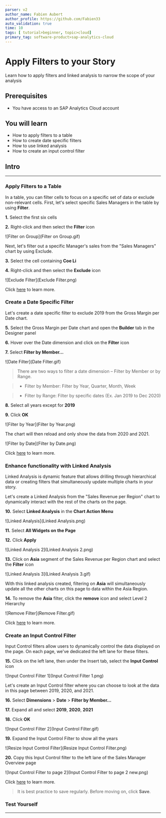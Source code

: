 ```yaml
---
parser: v2
author_name: Fabien Aubert
author_profile: https://github.com/Fabien33
auto_validation: true
time: 10
tags: [ tutorial>beginner, topic>cloud]
primary_tag: software-product>sap-analytics-cloud
---
```


# Apply Filters to your Story
<!-- description --> Learn how to apply filters and linked analysis to narrow the scope of your analysis

## Prerequisites
 - You have access to an SAP Analytics Cloud account

## You will learn
  - How to apply filters to a table
  - How to create date specific filters
  - How to use linked analysis
  - How to create an input control filter

## Intro
<!-- Add additional information: Background information, longer prerequisites -->

---

### Apply Filters to a Table


In a table, you can filter cells to focus on a specific set of data or exclude non-relevant cells. First, let's select specific Sales Managers in the table by using **Filter**.

**1.** Select the first six cells  

**2.** Right-click and then select the **Filter** icon

![Filter on Group](Filter on Group.gif)

Next, let's filter out a specific Manager's sales from the "Sales Managers" chart by using Exclude.

**3.** Select the cell containing **Coe Li**  

**4.** Right-click and then select the **Exclude** icon

![Exclude Filter](Exclude Filter.png)

Click [here](https://help.sap.com/viewer/00f68c2e08b941f081002fd3691d86a7/release/en-US/6148ecb399634050aa6ae75e258dcc80.html) to learn more.


### Create a Date Specific Filter


Let's create a date specific filter to exclude 2019 from the Gross Margin per Date chart.  

**5.** Select the Gross Margin per Date chart and open the **Builder** tab in the Designer panel

**6.** Hover over the Date dimension and click on the **Filter** icon  

**7.** Select **Filter by Member…**  

![Date Filter](Date Filter.gif)

> There are two ways to filter a date dimension – Filter by Member or by Range.  

> - Filter by Member: Filter by Year, Quarter, Month, Week  

> - Filter by Range: Filter by specific dates (Ex. Jan 2019 to Dec 2020)

**8.** Select all years except for **2019**  

**9.** Click **OK**

![Filter by Year](Filter by Year.png)

The chart will then reload and only show the data from 2020 and 2021.

![Filter by Date](Filter by Date.png)

Click [here](https://help.sap.com/viewer/00f68c2e08b941f081002fd3691d86a7/release/en-US/5af47a52777e4f5d97f4a3b4c21921d0.html) to learn more.



### Enhance functionality with Linked Analysis


Linked Analysis is dynamic feature that allows drilling through hierarchical data or creating filters that simultaneously update multiple charts in your story.

Let's create a Linked Analysis from the "Sales Revenue per Region" chart to dynamically interact with the rest of the charts on the page.

**10.**	Select **Linked Analysis** in the **Chart Action Menu**

![Linked Analysis](Linked Analysis.png)

**11.**	Select **All Widgets on the Page**  

**12.**	Click **Apply**

![Linked Analysis 2](Linked Analysis 2.png)

**13.**	Click on **Asia** segment of the Sales Revenue per Region chart and select the **Filter** icon

![Linked Analysis 3](Linked Analysis 3.gif)

With this linked analysis created, filtering on **Asia** will simultaneously update all the other charts on this page to data within the Asia Region.

**14.**	To remove the **Asia** filter, click the **remove** icon and select Level 2 Hierarchy

![Remove Filter](Remove Filter.gif)

Click [here](https://help.sap.com/viewer/00f68c2e08b941f081002fd3691d86a7/release/en-US/c74d35c4218f49778d1a3a0e64dad715.html) to learn more.


### Create an Input Control Filter


Input Control filters allow users to dynamically control the data displayed on the page. On each page, we've dedicated the left lane for these filters.

**15.**	Click on the left lane, then under the Insert tab, select the **Input Control** icon

![Input Control Filter 1](Input Control Filter 1.png)

Let's create an Input Control filter where you can choose to look at the data in this page between 2019, 2020, and 2021.

**16.**	Select **Dimensions** > **Date** > **Filter by Member…**  

**17.**	Expand all and select **2019**, **2020**, **2021**  

**18.**	Click **OK**

![Input Control Filter 2](Input Control Filter.gif)

**19.**	Expand the Input Control Filter to show all the years

![Resize Input Control Filter](Resize Input Control Filter.png)

**20.**	Copy this Input Control filter to the left lane of the Sales Manager Overview page

![Input Control Filter to page 2](Input Control Filter to page 2 new.png)

Click [here](https://help.sap.com/viewer/00f68c2e08b941f081002fd3691d86a7/release/en-US/6b8e8e8bbe5f4571886df58d9fa79127.html) to learn more.

> It is best practice to save regularly. Before moving on, click **Save**.


### Test Yourself




---
